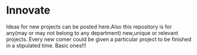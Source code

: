# Innovate
Ideas for new projects can be posted here.Also this repository is for any(may or may not belong to any department) new,unique or relevant projects.
Every new comer could be given a particular project to be finished in a stipulated time. Basic ones!!!
